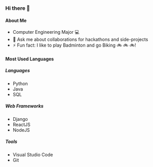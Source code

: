 ### Hi there 👋

#### About Me
* Computer Engineering Major 💻
* 💬 Ask me about collaborations for hackathons and side-projects 
* ⚡ Fun fact: I like to play Badminton and go Biking 🚲 🚲 🚲!

#### Most Used Languages
##### Languages
* Python
* Java 
* SQL

##### Web Frameworks
* Django
* ReactJS
* NodeJS

##### Tools
* Visual Studio Code
* Git





<!--
**neelbhavsar99/neelbhavsar99** is a ✨ _special_ ✨ repository because its `README.md` (this file) appears on your GitHub profile.




Here are some ideas to get you started:

- 🔭 I’m currently working on ...
- 🌱 I’m currently learning ...
- 👯 I’m looking to collaborate on ...
- 🤔 I’m looking for help with ...
- 💬 Ask me about ...
- 📫 How to reach me: ...
- 😄 Pronouns: ...
- ⚡ Fun fact: ...
-->
